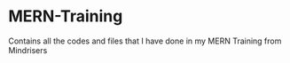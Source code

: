 # MERN-Training
Contains all the codes and files that I have done in my MERN Training from Mindrisers
